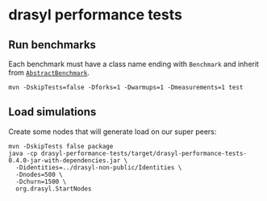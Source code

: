 # drasyl performance tests

## Run benchmarks

Each benchmark must have a class name ending with `Benchmark` and inherit
from [`AbstractBenchmark`](src/test/java/org/drasyl/AbstractBenchmark.java).

```shell
mvn -DskipTests=false -Dforks=1 -Dwarmups=1 -Dmeasurements=1 test
```

## Load simulations

Create some nodes that will generate load on our super peers:

```
mvn -DskipTests false package
java -cp drasyl-performance-tests/target/drasyl-performance-tests-0.4.0-jar-with-dependencies.jar \
  -Didentities=../drasyl-non-public/Identities \
  -Dnodes=500 \
  -Dchurn=1500 \
  org.drasyl.StartNodes
```
